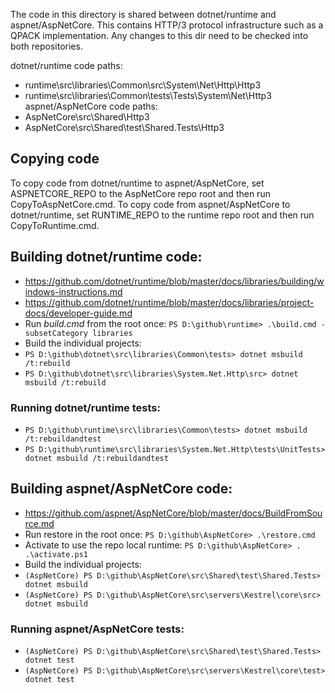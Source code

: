 The code in this directory is shared between dotnet/runtime and aspnet/AspNetCore. This contains HTTP/3 protocol infrastructure such as a QPACK implementation. Any changes to this dir need to be checked into both repositories.

dotnet/runtime code paths:
- runtime\src\libraries\Common\src\System\Net\Http\Http3
- runtime\src\libraries\Common\tests\Tests\System\Net\Http3
aspnet/AspNetCore code paths:
- AspNetCore\src\Shared\Http3
- AspNetCore\src\Shared\test\Shared.Tests\Http3

## Copying code
To copy code from dotnet/runtime to aspnet/AspNetCore, set ASPNETCORE_REPO to the AspNetCore repo root and then run CopyToAspNetCore.cmd.
To copy code from aspnet/AspNetCore to dotnet/runtime, set RUNTIME_REPO to the runtime repo root and then run CopyToRuntime.cmd.

## Building dotnet/runtime code:
- https://github.com/dotnet/runtime/blob/master/docs/libraries/building/windows-instructions.md
- https://github.com/dotnet/runtime/blob/master/docs/libraries/project-docs/developer-guide.md
- Run *build.cmd* from the root once: `PS D:\github\runtime> .\build.cmd -subsetCategory libraries`
- Build the individual projects:
- `PS D:\github\dotnet\src\libraries\Common\tests> dotnet msbuild /t:rebuild`
- `PS D:\github\dotnet\src\libraries\System.Net.Http\src> dotnet msbuild /t:rebuild`

### Running dotnet/runtime tests:
- `PS D:\github\runtime\src\libraries\Common\tests> dotnet msbuild /t:rebuildandtest`
- `PS D:\github\runtime\src\libraries\System.Net.Http\tests\UnitTests> dotnet msbuild /t:rebuildandtest`

## Building aspnet/AspNetCore code:
- https://github.com/aspnet/AspNetCore/blob/master/docs/BuildFromSource.md
- Run restore in the root once: `PS D:\github\AspNetCore> .\restore.cmd`
- Activate to use the repo local runtime: `PS D:\github\AspNetCore> . .\activate.ps1`
- Build the individual projects:
- `(AspNetCore) PS D:\github\AspNetCore\src\Shared\test\Shared.Tests> dotnet msbuild`
- `(AspNetCore) PS D:\github\AspNetCore\src\servers\Kestrel\core\src> dotnet msbuild`

### Running aspnet/AspNetCore tests:
- `(AspNetCore) PS D:\github\AspNetCore\src\Shared\test\Shared.Tests> dotnet test`
- `(AspNetCore) PS D:\github\AspNetCore\src\servers\Kestrel\core\test> dotnet test`
